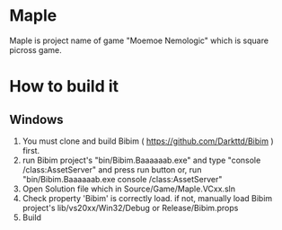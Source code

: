 # Maple
Maple is project name of game "Moemoe Nemologic" which is square picross game.

# How to build it
## Windows
1. You must clone and build Bibim ( https://github.com/Darkttd/Bibim ) first.
2. run Bibim project's "bin/Bibim.Baaaaaab.exe" and type "console /class:AssetServer" and press run button or, run "bin/Bibim.Baaaaaab.exe console /class:AssetServer"
3. Open Solution file which in Source/Game/Maple.VCxx.sln
4. Check property 'Bibim' is correctly load. if not, manually load Bibim project's lib/vs20xx/Win32/Debug or Release/Bibim.props
5. Build
